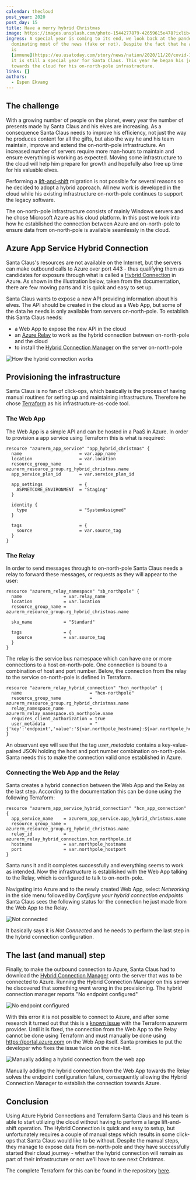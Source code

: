 ```yaml
---
calendar: thecloud
post_year: 2020
post_day: 15
title: Have a merry hybrid Christmas
image: https://images.unsplash.com/photo-1544277879-42659615e478?ixlib=rb-1.2.1&ixid=MXwxMjA3fDB8MHxwaG90by1wYWdlfHx8fGVufDB8fHw%3D&auto=format&fit=crop&w=1956&q=80
ingress: A special year is coming to its end, we look back at the pandemic
  dominating most of the news (fake or not). Despite the fact that he apparently
  is
  [immune](https://eu.usatoday.com/story/news/nation/2020/11/20/covid-19-and-christmas-santa-immune-coronavirus-fauci-says/3777871001/),
  it is still a special year for Santa Claus. This year he began his journey
  towards the cloud for his on-north-pole infrastructure.
links: []
authors:
  - Espen Ekvang
---
```

## The challenge

With a growing number of people on the planet, every year the number of presents made by Santa Claus and his elves are increasing. As a consequence Santa Claus needs to improve his efficiency, not just the way he produces content for all the gifts, but also the way he and his team maintain, improve and extend the on-north-pole infrastructure. An increased number of servers require more man-hours to maintain and ensure everything is working as expected. Moving some infrastructure to the cloud will help him prepare for growth and hopefully also free up time for his valuable elves.

Performing a [lift-and-shift](https://www.netapp.com/knowledge-center/what-is-lift-and-shift/) migration is not possible for several reasons so he decided to adopt a hybrid approach. All new work is developed in the cloud while his existing infrastructure on-north-pole continues to support the legacy software.

The on-north-pole infrastructure consists of mainly Windows servers and he chose Microsoft Azure as his cloud platform. In this post we look into how he established the connection between Azure and on-north-pole to ensure data from on-north-pole is available seamlessly in the cloud.

## Azure App Service Hybrid Connection

Santa Claus's resources are not available on the Internet, but the servers can make outbound calls to Azure over port 443 - thus qualifying them as candidates for exposure through what is called a [Hybrid Connection](https://docs.microsoft.com/en-us/azure/app-service/app-service-hybrid-connections) in Azure. As shown in the illustration below, taken from the documentation, there are few moving parts and it is quick and easy to set up.

Santa Claus wants to expose a new API providing information about his elves. The API should be created in the cloud as a Web App, but some of the data he needs is only available from servers on-north-pole. To establish this Santa Claus needs:

* a Web App to expose the new API in the cloud
* an [Azure Relay](https://docs.microsoft.com/en-us/azure/azure-relay/relay-what-is-it) to work as the hybrid connection between on-north-pole and the cloud
* to install the [Hybrid Connection Manager](https://docs.microsoft.com/en-us/azure/app-service/app-service-hybrid-connections#hybrid-connection-manager) on the server on-north-pole 

![How the hybrid connection works](/assets/hybridconn-connectiondiagram.png "How the hybrid connection works")

## Provisioning the infrastructure

Santa Claus is no fan of click-ops, which basically is the process of having manual routines for setting up and maintaining infrastructure. Therefore he chose [Terraform](https://terraform.io) as his infrastructure-as-code tool.

### The Web App

The Web App is a simple API and can be hosted in a PaaS in Azure. In order to provision a app service using Terraform this is what is required:

```jsonc
resource "azurerm_app_service" "app_hybrid_christmas" {
  name                      = var.app_name
  location                  = var.location
  resource_group_name       = azurerm_resource_group.rg_hybrid_christmas.name
  app_service_plan_id       = var.service_plan_id  

  app_settings              = {    
    ASPNETCORE_ENVIRONMENT  = "Staging"    
  }

  identity {
    type                    = "SystemAssigned"
  }
  
  tags                      = {
    source                  = var.source_tag
  }
}
```

### The Relay

In order to send messages through to on-north-pole Santa Claus needs a relay to forward these messages, or requests as they will appear to the user:

```jsonc
resource "azurerm_relay_namespace" "sb_northpole" {
  name                = var.relay_name
  location            = var.location
  resource_group_name = azurerm_resource_group.rg_hybrid_christmas.name

  sku_name            = "Standard"

  tags                = {
    source            = var.source_tag
  }
}
```

The relay is the service bus namespace which can have one or more connections to a host on-north-pole. One connection is bound to a combination of host and port number. Below, the connection from the relay to the service on-north-pole is defined in Terraform.

```jsonc
resource "azurerm_relay_hybrid_connection" "hcn_northpole" {
  name                          = "hcn-northpole"
  resource_group_name           = azurerm_resource_group.rg_hybrid_christmas.name
  relay_namespace_name          = azurerm_relay_namespace.sb_northpole.name
  requires_client_authorization = true
  user_metadata                 = "{'key':'endpoint','value':'${var.northpole_hostname}:${var.northpole_hostport}'}"
}
```

An observant eye will see that the tag *user_metadata* contains a key-value-paired JSON holding the host and port number combination on-north-pole. Santa needs this to make the connection valid once established in Azure.

### Connecting the Web App and the Relay

Santa creates a hybrid connection between the Web App and the Relay as the last step. According to the documentation this can be done using the following Terraform:

```jsonc
resource "azurerm_app_service_hybrid_connection" "hcn_app_connection" {
  app_service_name    = azurerm_app_service.app_hybrid_christmas.name
  resource_group_name = azurerm_resource_group.rg_hybrid_christmas.name
  relay_id            = azurerm_relay_hybrid_connection.hcn_northpole.id
  hostname            = var.northpole_hostname
  port                = var.northpole_hostport  
}
```

Santa runs it and it completes successfully and everything seems to work as intended. Now the infrastructure is established with the Web App talking to the Relay, which is configured to talk to on-north-pole. 

Navigating into Azure and to the newly created Web App, select *Networking* in the side menu followed by *Configure your hybrid connection endpoints* Santa Claus sees the following status for the connection he just made from the Web App to the Relay.

![Not connected](/assets/notconnected.png "Not connected")

It basically says it is *Not Connected* and he needs to perform the last step in the hybrid connection configuration.

## The last (and manual) step

Finally, to make the outbound connection to Azure, Santa Claus had to download the [Hybrid Connection Manager](https://docs.microsoft.com/en-us/azure/app-service/app-service-hybrid-connections#hybrid-connection-manager) onto the server that was to be connected to Azure. Running the Hybrid Connection Manager on this server he discovered that something went wrong in the provisioning. The hybrid connection manager reports "No endpoint configured"

![No endpoint configured](/assets/notconfigured.png "No endpoint configured")

With this error it is not possible to connect to Azure, and after some research it turned out that this is a [known issue](https://github.com/terraform-providers/terraform-provider-azurerm/issues/9245) with the Terraform azurerm provider. Until it is fixed, the connection from the Web App to the Relay cannot be done using Terraform and must manually be done using <https://portal.azure.com> on the Web App itself. Santa promises to put the developer who fixes the issue twice on the nice-list.

![Manually adding a hybrid connection from the web app](/assets/newconnection.png "Manually adding a hybrid connection from the web app")

Manually adding the hybrid connection from the Web App towards the Relay solves the endpoint configuration failure, consequently allowing the Hybrid Connection Manager to establish the connection towards Azure.

## Conclusion

Using Azure Hybrid Connections and Terraform Santa Claus and his team is able to start utilizing the cloud without having to perform a large lift-and-shift operation. The Hybrid Connection is quick and easy to setup, but unfortunately requires a couple of manual steps which results in some click-ops that Santa Claus would like to be without. Despite the manual steps, they manage to expose data from on-north-pole and they have successfully started their cloud journey - whether the hybrid connection will remain as part of their infrastructure or not we'll have to see next Christmas. 

The complete Terraform for this can be found in the repository [here](https://github.com/espenekvang/hybrid-christmas).